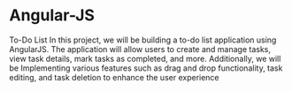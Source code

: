 # Angular-JS
To-Do  List
In this project, we will be building a to-do list application using AngularJS. The application will allow users to create and manage tasks, view task details, mark tasks as completed, and more. Additionally, we will be Implementing various features such as drag and drop functionality, task editing, and task deletion to enhance the user experience
